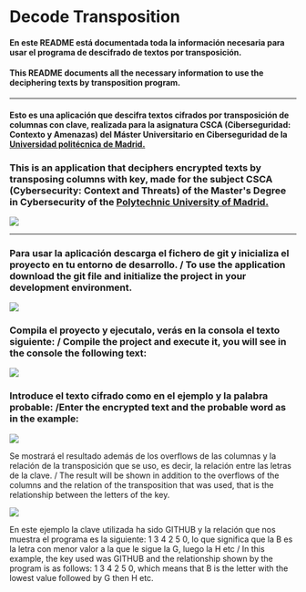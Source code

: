 # Decode Transposition
#### En este README está documentada toda la información necesaria para usar el programa de descifrado de textos por transposición.
#### This README documents all the necessary information to use the deciphering texts by transposition program.
***
#### Esto es una aplicación que descifra textos cifrados por transposición de columnas con clave, realizada para la asignatura CSCA (Ciberseguridad: Contexto y Amenazas) del Máster Universitario en Ciberseguridad de la [Universidad politécnica de Madrid.](http://www.upm.es) 

### This is an application that deciphers encrypted texts by transposing columns with key, made for the subject CSCA (Cybersecurity: Context and Threats) of the Master's Degree in Cybersecurity of the [Polytechnic University of Madrid.](http://www.upm.es) 

![](http://www.iecre.org/img/retl_logos/idr-upm.png)
***
### Para usar la aplicación descarga el fichero de git y inicializa el proyecto en tu entorno de desarrollo. / To use the application download the git file and initialize the project in your development environment.

![](https://imgur.com/rqzjxdb.jpg)

### Compila el proyecto y ejecutalo, verás en la consola el texto siguiente: / Compile the project and execute it, you will see in the console the following text:

![](https://imgur.com/iD7Wl68.jpg)

### Introduce el texto cifrado como en el ejemplo y la palabra probable: /Enter the encrypted text and the probable word as in the example:

![](https://imgur.com/s5FLcgX.jpg)

Se mostrará el resultado además de los overflows de las columnas y la relación de la transposición que se uso, es decir, la relación entre las letras de la clave. / The result will be shown in addition to the overflows of the columns and the relation of the transposition that was used, that is the relationship between the letters of the key.

![](https://imgur.com/vM9M9Aw.jpg)

En este ejemplo la clave utilizada ha sido GITHUB y la relación que nos muestra el programa es la siguiente: 1 3 4 2 5 0, lo que significa que la B es la letra con menor valor a la que le sigue la G, luego la H etc / In this example, the key used was GITHUB and the relationship shown by the program is as follows: 1 3 4 2 5 0, which means that B is the letter with the lowest value followed by G then H etc.
